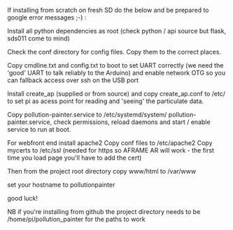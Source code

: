 If installing from scratch on fresh SD do the below and be prepared to google error messages ;-) :

Install all python dependencies as root (check python / api source but flask, sds011 come to mind)

Check the conf directory for config files. Copy them to the correct places.

Copy cmdline.txt and config.txt to boot to set UART correctly (we need the 'good' UART to talk reliably to the Arduino) and enable network OTG so you can fallback access over ssh on the USB port

Install create_ap (supplied or from source) and copy create_ap.conf to /etc/ to set pi as acess point 
for reading and 'seeing' the particulate data.

Copy pollution-painter.service to /etc/systemd/system/
pollution-painter.service, check permissions, reload daemons and start / enable service to run at boot.

For webfront end install apache2
Copy conf files to /etc/apache2
Copy mycerts to /etc/ssl (needed for https so AFRAME AR will work - the first time you load page you'll have to add the cert)

Then from the project root directory copy www/html to /var/www

set your hostname to pollutionpainter

good luck!

NB if you're installing from github the project directory needs to be /home/pi/pollution_painter for the paths to work
